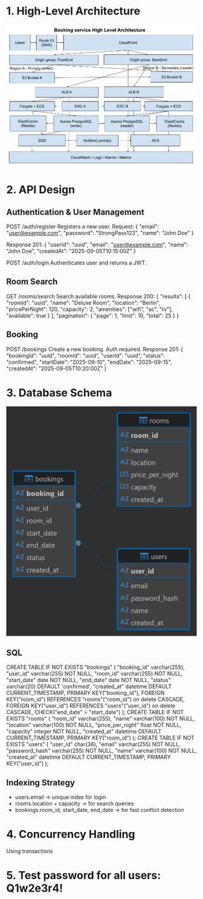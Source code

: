 # 1. High-Level Architecture
![High-Level Architecture](./assets/Booking-service-HLA.jpg)

# 2. API Design
## Authentication & User Management
POST /auth/register
Registers a new user.
Request:
{
  "email": "user@example.com",
  "password": "StrongPass123",
  "name": "John Doe"
}

Response 201:
{
  "userId": "uuid",
  "email": "user@example.com",
  "name": "John Doe",
  "createdAt": "2025-09-05T10:15:00Z"
}

POST /auth/login
Authenticates user and returns a JWT.

## Room Search
GET /rooms/search
Search available rooms.
Response 200:
{
  "results": [
    {
      "roomId": "uuid",
      "name": "Deluxe Room",
      "location": "Berlin",
      "pricePerNight": 120,
      "capacity": 2,
      "amenities": ["wifi", "ac", "tv"],
      "available": true
    }
  ],
  "pagination": {
    "page": 1,
    "limit": 10,
    "total": 25
  }
}

## Booking
POST /bookings
Create a new booking. Auth required.
Response 201:
{
  "bookingId": "uuid",
  "roomId": "uuid",
  "userId": "uuid",
  "status": "confirmed",
  "startDate": "2025-09-10",
  "endDate": "2025-09-15",
  "createdAt": "2025-09-05T10:20:00Z"
}

# 3. Database Schema
![Database Schema](./assets/booking-db-erd.png)
## SQL 
CREATE TABLE IF NOT EXISTS "bookings" (
	"booking_id"	varchar(255),
	"user_id"	varchar(255) NOT NULL,
	"room_id"	varchar(255) NOT NULL,
	"start_date"	date NOT NULL,
	"end_date"	date NOT NULL,
	"status"	varchar(20) DEFAULT 'confirmed',
	"created_at"	datetime DEFAULT CURRENT_TIMESTAMP,
	PRIMARY KEY("booking_id"),
	FOREIGN KEY("room_id") REFERENCES "rooms"("room_id") on delete CASCADE,
	FOREIGN KEY("user_id") REFERENCES "users"("user_id") on delete CASCADE,
	CHECK("end_date" > "start_date")
);
CREATE TABLE IF NOT EXISTS "rooms" (
	"room_id"	varchar(255),
	"name"	varchar(100) NOT NULL,
	"location"	varchar(100) NOT NULL,
	"price_per_night"	float NOT NULL,
	"capacity"	integer NOT NULL,
	"created_at"	datetime DEFAULT CURRENT_TIMESTAMP,
	PRIMARY KEY("room_id")
);
CREATE TABLE IF NOT EXISTS "users" (
	"user_id"	char(36),
	"email"	varchar(255) NOT NULL,
	"password_hash"	varchar(255) NOT NULL,
	"name"	varchar(100) NOT NULL,
	"created_at"	datetime DEFAULT CURRENT_TIMESTAMP,
	PRIMARY KEY("user_id")
);
## Indexing Strategy
- users.email → unique index for login
- rooms.location + capacity → for search queries
- bookings.room_id, start_date, end_date → for fast conflict detection

# 4. Concurrency Handling
Using transactions

# 5. Test password for all users: Q1w2e3r4!